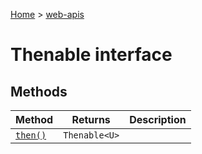 <!-- docId=web-apis.thenable -->

[Home](./index.md) &gt; [web-apis](./web-apis.md)

# Thenable interface

## Methods

|  Method | Returns | Description |
|  --- | --- | --- |
|  [`then()`](./web-apis.thenable.then.md) | `Thenable<U>` |  |

